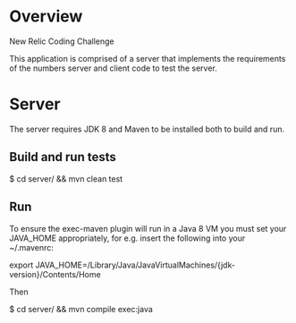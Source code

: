 # Overview

New Relic Coding Challenge

This application is comprised of a server that implements the requirements of the numbers server and client code to test the server.

# Server

The server requires JDK 8 and Maven to be installed both to build and run.

## Build and run tests

$ cd server/ && mvn clean test

## Run

To ensure the exec-maven plugin will run in a Java 8 VM you must set your JAVA_HOME appropriately, for e.g. insert the following into your ~/.mavenrc:

export JAVA_HOME=/Library/Java/JavaVirtualMachines/{jdk-version}/Contents/Home

Then

$ cd server/ && mvn compile exec:java
